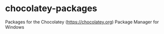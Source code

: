 # chocolatey-packages
Packages for the Chocolatey (https://chocolatey.org) Package Manager for Windows
